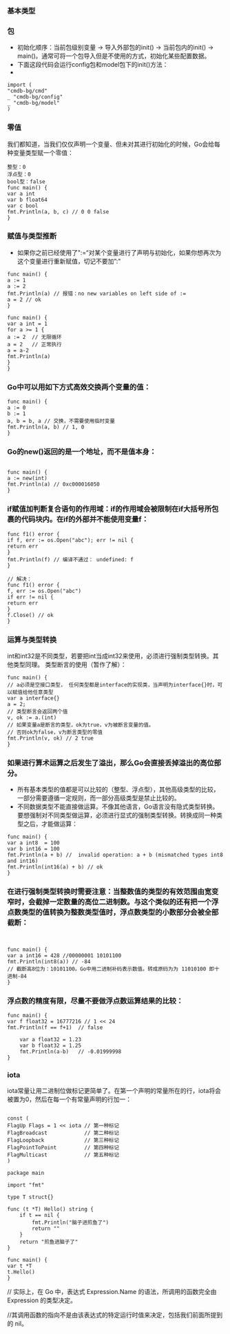 
### 基本类型
### 包
* 初始化顺序：当前包级别变量 -> 导入外部包的init() -> 当前包内的init() -> main()。通常可将一个包导入但是不使用的方式，初始化某些配置数据。
* 下面这段代码会运行config包和model包下的init()方法：
* 
```
import (
"cmdb-bg/cmd"
_ "cmdb-bg/config"
_ "cmdb-bg/model"
)
```
### 零值
我们都知道，当我们仅仅声明一个变量、但未对其进行初始化的时候，Go会给每种变量类型赋一个零值：

```
整型：0
浮点型：0
bool型：false
func main() {
var a int
var b float64
var c bool
fmt.Println(a, b, c) // 0 0 false
}
```

### 赋值与类型推断
* 如果你之前已经使用了":=“对某个变量进行了声明与初始化，如果你想再次为这个变量进行重新赋值，切记不要加”:"

```
func main() {
a := 1
a := 2
fmt.Println(a) // 报错：no new variables on left side of :=
a = 2 // ok
}

func main() {
var a int = 1
for a >= 1 {
a := 2  // 无限循环
a = 2   // 正常执行
a = a-2
fmt.Println(a)
}
}
```

### Go中可以用如下方式高效交换两个变量的值：
```
func main() {
a := 0
b := 1
a, b = b, a // 交换，不需要使用临时变量
fmt.Println(a, b) // 1, 0
}
```
### Go的new()返回的是一个地址，而不是值本身：
```

func main() {
a := new(int)
fmt.Println(a) // 0xc000016050
}
```

### if赋值加判断复合语句的作用域：if的作用域会被限制在if大括号所包裹的代码块内。在if的外部并不能使用变量f：
```
func f1() error {
if f, err := os.Open("abc"); err != nil {
return err
}
fmt.Println(f) // 编译不通过： undefined: f
}

// 解决：
func f1() error {
f, err := os.Open("abc")
if err != nil {
return err
}
f.Close() // ok
}
```
### 运算与类型转换
int和int32是不同类型，若要把int当成int32来使用，必须进行强制类型转换。其他类型同理。
类型断言的使用（暂作了解）：
```
func main() {
// a必须是空接口类型， 任何类型都是interface的实现类，当声明为interface{}时，可以赋值给他任意类型
var a interface{}
a = 2;
// 类型断言会返回两个值
v, ok := a.(int)
// 如果变量a是断言的类型，ok为true，v为被断言变量的值。
// 否则ok为false，v为断言类型的零值
fmt.Println(v, ok) // 2 true
}
```

### 如果进行算术运算之后发生了溢出，那么Go会直接丢掉溢出的高位部分。
* 所有基本类型的值都是可以比较的（整型、浮点型），其他高级类型的比较，一部分需要遵循一定规则，而一部分高级类型是禁止比较的。
* 不同数据类型不能直接做运算。不像其他语言，Go语言没有隐式类型转换。要想强制对不同类型做运算，必须进行显式的强制类型转换。转换成同一种类型之后，才能做运算：
```
func main() {
var a int8  = 100
var b int16 = 100
fmt.Println(a + b) //  invalid operation: a + b (mismatched types int8 and int16)
fmt.Println(int16(a) + b) // ok
}
```

### 在进行强制类型转换时需要注意：当整数值的类型的有效范围由宽变窄时，会截掉一定数量的高位二进制数。与这个类似的还有把一个浮点数类型的值转换为整数类型值时，浮点数类型的小数部分会被全部截断：
```


func main() {
var a int16 = 428 //00000001 10101100
fmt.Println(int8(a)) // -84
// 截断高8位为：10101100。Go中用二进制补码表示数值。转成原码为为 11010100 即十进制-84
}

```

### 浮点数的精度有限，尽量不要做浮点数运算结果的比较：
```
func main() {
var f float32 = 16777216 // 1 << 24
fmt.Println(f == f+1)  // false

	var a float32 = 1.23
	var b float32 = 1.25
	fmt.Println(a-b)   // -0.01999998
}

```



### iota
iota常量让用二进制位做标记更简单了。在第一个声明的常量所在的行，iota将会被置为0，然后在每一个有常量声明的行加一：
```

const (
FlagUp Flags = 1 << iota // 第一种标记
FlagBroadcast            // 第二种标记
FlagLoopback             // 第三种标记
FlagPointToPoint         // 第四种标记
FlagMulticast            // 第五种标记
)

```
```
package main

import "fmt"

type T struct{}

func (t *T) Hello() string {
    if t == nil {
        fmt.Println("脑子进煎鱼了")
        return ""
    }
	return "煎鱼进脑子了"
}

func main() {
var t *T
t.Hello()
}
```
// 实际上，在 Go 中，表达式 Expression.Name 的语法，所调用的函数完全由 Expression 的类型决定。

//其调用函数的指向不是由该表达式的特定运行时值来决定，包括我们前面所提到的 nil。
